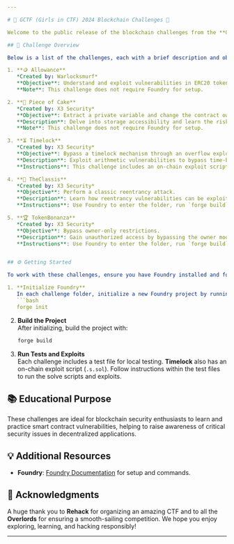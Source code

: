 ```yaml
---

# 🌟 GCTF (Girls in CTF) 2024 Blockchain Challenges 🌟

Welcome to the public release of the blockchain challenges from the **GCTF (Girls in CTF) 2024 24-hour CTF competition** held on **October 12th** exclusively for women! These challenges provide hands-on experience with essential smart contract vulnerabilities, showcasing X3 Security’s commitment to creating educational and engaging content.

## 🚀 Challenge Overview

Below is a list of the challenges, each with a brief description and objectives:

1. **🪙 Allowance**  
   *Created by: Warlocksmurf*  
   **Objective**: Understand and exploit vulnerabilities in ERC20 token allowance mechanisms.  
   **Note**: This challenge does not require Foundry for setup.

2. **🍰 Piece of Cake**  
   *Created by: X3 Security*  
   **Objective**: Extract a private variable and change the contract owner.  
   **Description**: Delve into storage accessibility and learn the risks of improper variable handling in smart contracts.  
   **Note**: This challenge does not require Foundry for setup.

3. **⏳ Timelock**  
   *Created by: X3 Security*  
   **Objective**: Bypass a timelock mechanism through an overflow exploit.  
   **Description**: Exploit arithmetic vulnerabilities to bypass time-based restrictions.  
   **Instructions**: This challenge includes an on-chain exploit script in Foundry (`.s.sol`). Instructions for running the exploit script are in the test file.

4. **🔄 TheClassis**  
   *Created by: X3 Security*  
   **Objective**: Perform a classic reentrancy attack.  
   **Description**: Learn how reentrancy vulnerabilities can be exploited to drain contract funds.  
   **Instructions**: Use Foundry to enter the folder, run `forge build`, and refer to the test file for local testing and exploitation instructions.

5. **🏆 TokenBonanza**  
   *Created by: X3 Security*  
   **Objective**: Bypass owner-only restrictions.  
   **Description**: Gain unauthorized access by bypassing the owner modifier, focusing on access control weaknesses.  
   **Instructions**: Use Foundry to enter the folder, run `forge build`, and follow instructions in the test file to run the local test script.


## ⚙️ Getting Started

To work with these challenges, ensure you have Foundry installed and follow these general setup steps:

1. **Initialize Foundry**  
   In each challenge folder, initialize a new Foundry project by running:
   ```bash
   forge init
   ```

2. **Build the Project**  
   After initializing, build the project with:
   ```bash
   forge build
   ```

3. **Run Tests and Exploits**  
   Each challenge includes a test file for local testing. **Timelock** also has an on-chain exploit script (`.s.sol`). Follow instructions within the test files to run the solve scripts and exploits.


## 📚 Educational Purpose

These challenges are ideal for blockchain security enthusiasts to learn and practice smart contract vulnerabilities, helping to raise awareness of critical security issues in decentralized applications.

## 💡 Additional Resources

- **Foundry**: [Foundry Documentation](https://book.getfoundry.sh/) for setup and commands.

## 🎉 Acknowledgments

A huge thank you to **Rehack** for organizing an amazing CTF and to all the **Overlords** for ensuring a smooth-sailing competition. We hope you enjoy exploring, learning, and hacking responsibly!

--- 
```

